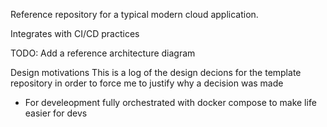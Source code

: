 Reference repository for a typical modern cloud application. 

Integrates with CI/CD practices

TODO: Add a reference architecture diagram

Design motivations
This is a log of the design decions for the template repository in order to force me to justify why a decision was made
- For develeopment fully orchestrated with docker compose to make life easier for devs
